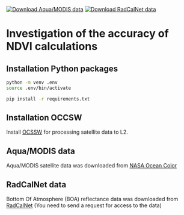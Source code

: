 [![Download Aqua/MODIS data](https://i.ibb.co/KzZ1zp0/Screenshot-2022-04-08-223819.png)](https://oceancolor.gsfc.nasa.gov/cgi/browse.pl) 
[![Download RadCalNet data](https://www.radcalnet.org/modules/core/img/header/RADCALNET-LOGO-COMPLET.png)](https://www.radcalnet.org/#!/)

# Investigation of the accuracy of NDVI calculations

## Installation Python packages

```bash
python -m venv .env
source .env/bin/activate

pip install -r requirements.txt
```

## Installation OCCSW

Install [OCSSW](https://seadas.gsfc.nasa.gov/downloads/) for processing satellite data to L2.

## Aqua/MODIS data

Aqua/MODIS satellite data was downloaded from [NASA Ocean Color](https://oceancolor.gsfc.nasa.gov/cgi/browse.pl) 

## RadCalNet data

Bottom Of Atmosphere (BOA) reflectance data was downloaded from [RadCalNet](https://www.radcalnet.org/#!/) (You need to send a request for access to the data)
